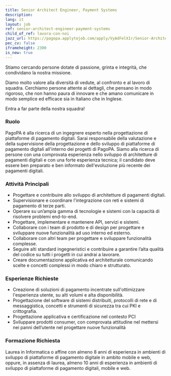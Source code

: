```yaml
---
title: Senior Architect Engineer, Payment Systems
description:
lang: it
layout: job
ref: senior-architect-engineer-payment-systems
child_of_ref: lavora-con-noi
jazz_url: https://pagopa.applytojob.com/apply/VyAdFelX1r/Senior-Architect-Engineer-Payment-Systems
pec_cv: false
iframeheight: 2300
is_new: true
---
```


Stiamo cercando persone dotate di passione, grinta e integrità, che condividano la nostra missione.

Diamo molto valore alla diversità di vedute, al confronto e al lavoro di squadra. Cerchiamo persone attente ai dettagli, che pensano in modo rigoroso, che non hanno paura di innovare e che amano comunicare in modo semplice ed efficace sia in Italiano che in Inglese.

Entra a far parte della nostra squadra!

### Ruolo

PagoPA è alla ricerca di un ingegnere esperto nella progettazione di piattaforme di pagamento digitali.
Sarai responsabile della valutazione e della supervisione della progettazione e dello sviluppo di piattaforme di pagamento digitali all'interno dei progetti di PagoPA.
Siamo alla ricerca di persone con una comprovata esperienza nello sviluppo di architetture di pagamenti digitali e con una forte esperienza tecnica; il candidato deve essere ben preparato e ben informato dell'evoluzione più recente dei pagamenti digitali.

### Attività Principali

* Progettare e contribuire allo sviluppo di architetture di pagamenti digitali.
* Supervisionare e coordinare l'integrazione con reti e sistemi di pagamento di terze parti.
* Operare su un’ampia gamma di tecnologie e sistemi con la capacità di risolvere problemi end-to-end.
* Progettare, implementare e mantenere API, servizi e sistemi.
* Collaborare con i team di prodotto e di design per progettare e sviluppare nuove funzionalità ad uso interno ed esterno.
* Collaborare con altri team per progettare e sviluppare funzionalità complesse.
* Seguire alti standard ingegneristici e contribuire a garantire l’alta qualità del codice su tutti i progetti in cui andrai a lavorare.
* Creare documentazione applicativa ed architetturale comunicando scelte e concetti complessi in modo chiaro e strutturato.

### Esperienze Richieste

* Creazione di soluzioni di pagamento incentrate sull'ottimizzare l'esperienza utente, su alti volumi e alta disponibilità.
* Progettazione del software di sistemi distribuiti, protocolli di rete e di messaggistica, concetti e strumenti di sicurezza tra cui PKI e crittografia.
* Progettazione applicativa e certificazione nel contesto PCI
* Sviluppare prodotti consumer, con comprovata attitudine nel mettersi nei panni dell’utente nel progettare nuove funzionalità

### Formazione Richiesta

Laurea in Informatica o affine con almeno 8 anni di esperienza in ambienti di sviluppo di piattaforme di pagamento digitale in ambito mobile e web, oppure, in assenza di laurea, almeno 10 anni di esperienza in ambienti di sviluppo di piattaforme di pagamento digitali, mobile e web.
